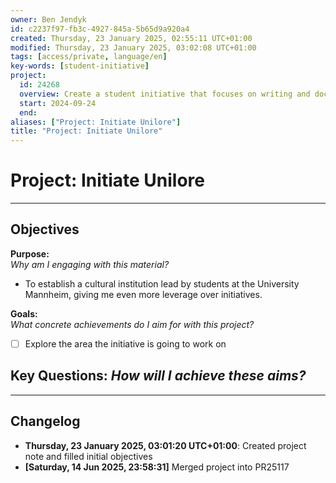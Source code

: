 ```yaml
---
owner: Ben Jendyk
id: c2237f97-fb3c-4927-845a-5b65d9a920a4
created: Thursday, 23 January 2025, 02:55:11 UTC+01:00
modified: Thursday, 23 January 2025, 03:02:08 UTC+01:00
tags: [access/private, language/en]
key-words: [student-initiative]
project:
  id: 24268
  overview: Create a student initiative that focuses on writing and documenting campus culture
  start: 2024-09-24
  end:
aliases: ["Project: Initiate Unilore"]
title: "Project: Initiate Unilore"
---
```


# Project: Initiate Unilore

---

## Objectives

**Purpose:**  
*Why am I engaging with this material?*
- To establish a cultural institution lead by students at the University Mannheim, giving me even more leverage over initiatives.

**Goals:**  
*What concrete achievements do I aim for with this project?*
- [ ] Explore the area the initiative is going to work on

**Key Questions:**
*How will I achieve these aims?*
- 

---

## Changelog

- **Thursday, 23 January 2025, 03:01:20 UTC+01:00**: Created project note and filled initial objectives
- **[Saturday, 14 Jun 2025, 23:58:31]** Merged project into PR25117